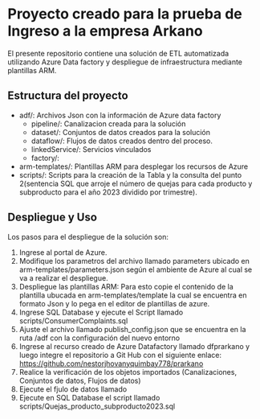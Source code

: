 # Proyecto creado para la prueba de Ingreso a la empresa Arkano
El presente repositorio contiene una solución de ETL automatizada utilizando Azure Data factory y despliegue de infraestructura mediante plantillas ARM.
## Estructura del proyecto
- adf/: Archivos Json con la información de Azure data factory
    - pipeline/: Canalizacion creada para la solución
    - dataset/: Conjuntos de datos creados para la solución
    - dataflow/: Flujos de datos creados dentro del proceso.
    - linkedService/: Servicios vinculados
    - factory/: 
- arm-templates/: Plantillas ARM para desplegar los recursos de Azure
- scripts/: Scripts para la creación de la Tabla y la consulta del punto 2(sentencia SQL que arroje el número de quejas para cada producto y subproducto para el año 2023 dividido por trimestre).

## Despliegue y Uso
Los pasos para el despliegue de la solución son:

1. Ingrese al portal de Azure.
2. Modifique los parametros del archivo llamado parameters ubicado en  arm-templates/parameters.json según el ambiente de Azure al cual se va a realizar el despliegue.
3. Despliegue las plantillas ARM: Para esto copie el contenido de la plantilla ubucada en arm-templates/template la cual se encuentra en formato Json y lo pega en el editor de plantillas de azure.
4. Ingrese SQL Database y ejecute el Script llamado  scripts/ConsumerComplaints.sql
5. Ajuste el archivo llamado publish_config.json que se encuentra en la ruta /adf con la configuración del nuevo entorno
6. Ingrese al recurso creado de Azure Datafactory llamado dfprarkano y luego integre el repositorio a Git Hub con el siguiente enlace: https://github.com/nestorjhovanyquimbay778/prarkano
7. Realice la verificación de los objetos importados (Canalizaciones, Conjuntos de datos, Flujos de datos)
8. Ejecute el fjulo de datos llamado
9. Ejecute en SQL Database el script llamado scripts/Quejas_producto_subproducto2023.sql
